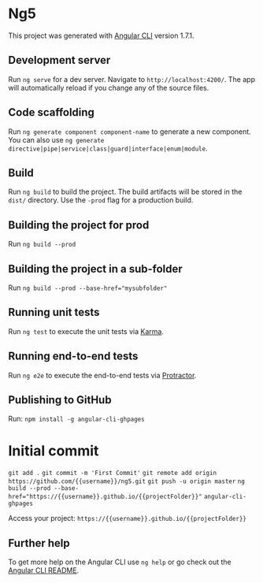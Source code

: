 # Ng5

This project was generated with [Angular CLI](https://github.com/angular/angular-cli) version 1.7.1.

## Development server

Run `ng serve` for a dev server. Navigate to `http://localhost:4200/`. The app will automatically reload if you change any of the source files.

## Code scaffolding

Run `ng generate component component-name` to generate a new component. You can also use `ng generate directive|pipe|service|class|guard|interface|enum|module`.

## Build

Run `ng build` to build the project. The build artifacts will be stored in the `dist/` directory. Use the `-prod` flag for a production build.

## Building the project for prod

Run `ng build --prod`

## Building the project in a sub-folder

Run `ng build --prod --base-href="mysubfolder"`

## Running unit tests

Run `ng test` to execute the unit tests via [Karma](https://karma-runner.github.io).

## Running end-to-end tests

Run `ng e2e` to execute the end-to-end tests via [Protractor](http://www.protractortest.org/).


## Publishing to GitHub

Run:
`npm install -g angular-cli-ghpages`

# Initial commit
`git add .`
`git commit -m 'First Commit'`
`git remote add origin https://github.com/{{username}}/ng5.git`
`git push -u origin master`
`ng build --prod --base-href="https://{{username}}.github.io/{{projectFolder}}"`
`angular-cli-ghpages`

Access your project: `https://{{username}}.github.io/{{projectFolder}}`


## Further help

To get more help on the Angular CLI use `ng help` or go check out the [Angular CLI README](https://github.com/angular/angular-cli/blob/master/README.md).

